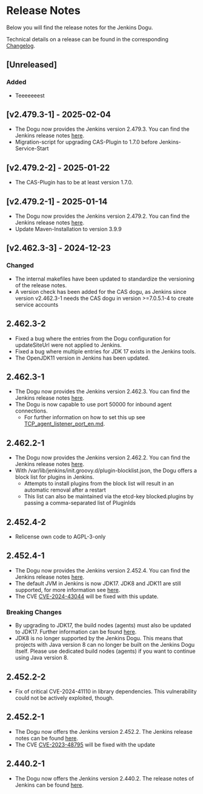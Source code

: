 # Release Notes

Below you will find the release notes for the Jenkins Dogu.

Technical details on a release can be found in the corresponding [Changelog](https://docs.cloudogu.com/en/docs/dogus/jenkins/CHANGELOG/).

## [Unreleased]
### Added
* Teeeeeeest

## [v2.479.3-1] - 2025-02-04
* The Dogu now provides the Jenkins version 2.479.3. You can find the Jenkins release notes [here](https://www.jenkins.io/changelog-stable/2.479.3/).
* Migration-script for upgrading CAS-Plugin to 1.7.0 before Jenkins-Service-Start

## [v2.479.2-2] - 2025-01-22
* The CAS-Plugin has to be at least version 1.7.0.

## [v2.479.2-1] - 2025-01-14
* The Dogu now provides the Jenkins version 2.479.2. You can find the Jenkins release notes [here](https://www.jenkins.io/changelog-stable/2.479.2/).
* Update Maven-Installation to version 3.9.9

## [v2.462.3-3] - 2024-12-23
### Changed
* The internal makefiles have been updated to standardize the versioning of the release notes.
* A version check has been added for the CAS dogu, as Jenkins since version v2.462.3-1 needs the CAS dogu in version >=7.0.5.1-4 to create service accounts

## 2.462.3-2
* Fixed a bug where the entries from the Dogu configuration for updateSiteUrl were not applied to Jenkins.
* Fixed a bug where multiple entries for JDK 17 exists in the Jenkins tools.
* The OpenJDK11 version in Jenkins has been updated.

## 2.462.3-1
* The Dogu now provides the Jenkins version 2.462.3. You can find the Jenkins release notes [here](https://www.jenkins.io/changelog-stable/2.462.3/).
* The Dogu is now capable to use port 50000 for inbound agent connections.
  * For further information on how to set this up see [TCP_agent_listener_port_en.md](../operations/TCP_agent_listener_port_en.md).

## 2.462.2-1
* The Dogu now provides the Jenkins version 2.462.2. You can find the Jenkins release notes [here](https://www.jenkins.io/changelog-stable/2.462.2/).
* With /var/lib/jenkins/init.groovy.d/plugin-blocklist.json, the Dogu offers a block list for plugins in Jenkins.
    * Attempts to install plugins from the block list will result in an automatic removal after a restart
    * This list can also be maintained via the etcd-key blocked.plugins by passing a comma-separated list of PluginIds

## 2.452.4-2
* Relicense own code to AGPL-3-only

## 2.452.4-1
* The Dogu now provides the Jenkins version 2.452.4. You can find the Jenkins release notes [here](https://www.jenkins.io/changelog-stable/2.452.4/).
* The default JVM in Jenkins is now JDK17. JDK8 and JDK11 are still supported, for more information see [here](https://docs.cloudogu.com/en/docs/dogus/jenkins/operations/Building_with_custom_Java/).
* The CVE [CVE-2024-43044](https://nvd.nist.gov/vuln/detail/CVE-2024-43044) will be fixed with this update.

### Breaking Changes
* By upgrading to JDK17, the build nodes (agents) must also be updated to JDK17. Further information can be found [here](https://www.jenkins.io/doc/book/platform-information/upgrade-java-to-17/#jvm-version-on-agents).
* JDK8 is no longer supported by the Jenkins Dogu. This means that projects with Java version 8 can no longer be built on the Jenkins Dogu itself. Please use dedicated build nodes (agents) if you want to continue using Java version 8.

## 2.452.2-2
* Fix of critical CVE-2024-41110 in library dependencies. This vulnerability could not be actively exploited, though.

## 2.452.2-1

* The Dogu now offers the Jenkins version 2.452.2. The Jenkins release notes can be found [here](https://www.jenkins.io/changelog/#v2.452).
* The CVE [CVE-2023-48795](https://www.jenkins.io/security/advisory/2024-04-17/) will be fixed with the update

## 2.440.2-1

* The Dogu now offers the Jenkins version 2.440.2. The release notes of Jenkins can be found [here](https://www.jenkins.io/changelog/#v2.440).
